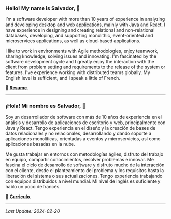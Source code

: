 ### Hello! My name is Salvador, 👋

 I’m a software developer with more than 10 years of experience in analyzing and developing desktop and web applications, mainly with Java and React. I have experience in designing and creating relational and non-relational databases, developing, and supporting monolithic, event-oriented and microservices applications, as well as cloud-based applications.

I like to work in environments with Agile methodologies, enjoy teamwork, sharing knowledge, solving issues and innovating. I'm fascinated by the software development cycle and I greatly enjoy the interaction with the client from problem setting and requirements to the release of the system or features. I've experience working with distributed teams globally. My English level is sufficient, and I speak a little of French.

📜 **[Resume](https://website-name.com)**.

---

### ¡Hola! Mi nombre es Salvador, 👋

Soy un desarrollador de software con más de 10 años de experiencia en el análisis y desarrollo de aplicaciones de escritorio y web, principalmente con Java y React. Tengo experiencia en el diseño y la creación de bases de datos relacionales y no relacionales, desarrollando y dando soporte a aplicaciones monolíticas, orientadas a eventos y microservicios, así como aplicaciones basadas en la nube.

Me gusta trabajar en entornos con metodologías ágiles, disfruto del trabajo en equipo, compartir conocimientos, resolver problemas e innovar. Me fascina el ciclo de desarrollo de software y disfruto mucho de la interacción con el cliente, desde el planteamiento del problema y los requisitos hasta la liberación del sistema o sus actualizaciones. Tengo experiencia trabajando con equipos distribuidos a nivel mundial. Mi nivel de inglés es suficiente y hablo un poco de francés.

📜 **[Curriculo](https://website-name.com)**.

---
*Last Update: 2024-02-20*


<!--
**salvador-arrazola/salvador-arrazola** is a ✨ _special_ ✨ repository because its `README.md` (this file) appears on your GitHub profile.

Here are some ideas to get you started:

- 🔭 I’m currently working on ...
- 🌱 I’m currently learning ...
- 👯 I’m looking to collaborate on ...
- 🤔 I’m looking for help with ...
- 💬 Ask me about ...
- 📫 How to reach me: ...
- 😄 Pronouns: ...
- ⚡ Fun fact: ...
-->
